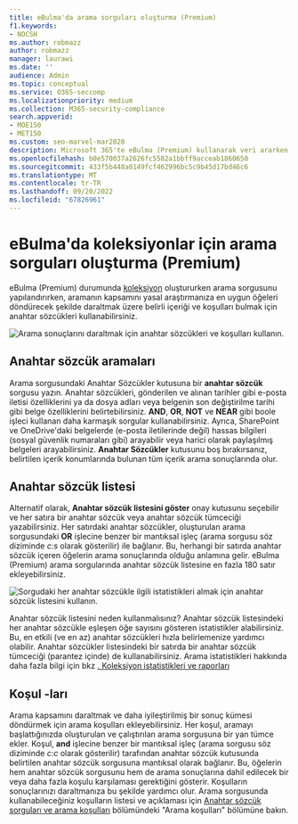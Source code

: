 ```yaml
---
title: eBulma'da arama sorguları oluşturma (Premium)
f1.keywords:
- NOCSH
ms.author: robmazz
author: robmazz
manager: laurawi
ms.date: ''
audience: Admin
ms.topic: conceptual
ms.service: O365-seccomp
ms.localizationpriority: medium
ms.collection: M365-security-compliance
search.appverid:
- MOE150
- MET150
ms.custom: seo-marvel-mar2020
description: Microsoft 365'te eBulma (Premium) kullanarak veri ararken arama kapsamını daraltmak için anahtar sözcükleri ve koşulları kullanın.
ms.openlocfilehash: b0e570037a2626fc5582a1bbff9acceab1860650
ms.sourcegitcommit: 433f5b448a0149fcf462996bc5c9b45d17bd46c6
ms.translationtype: MT
ms.contentlocale: tr-TR
ms.lasthandoff: 09/20/2022
ms.locfileid: "67826961"
---
```

# <a name="build-search-queries-for-collections-in-ediscovery-premium"></a>eBulma'da koleksiyonlar için arama sorguları oluşturma (Premium)

eBulma (Premium) durumunda [koleksiyon](collections-overview.md) oluştururken arama sorgusunu yapılandırırken, aramanın kapsamını yasal araştırmanıza en uygun öğeleri döndürecek şekilde daraltmak üzere belirli içeriği ve koşulları bulmak için anahtar sözcükleri kullanabilirsiniz.

![Arama sonuçlarını daraltmak için anahtar sözcükleri ve koşulları kullanın.](../media/SearchQueryBox.png)

## <a name="keyword-searches"></a>Anahtar sözcük aramaları

Arama sorgusundaki Anahtar Sözcükler kutusuna bir **anahtar sözcük** sorgusu yazın. Anahtar sözcükleri, gönderilen ve alınan tarihler gibi e-posta iletisi özelliklerini ya da dosya adları veya belgenin son değiştirilme tarihi gibi belge özelliklerini belirtebilirsiniz. **AND**, **OR**, **NOT** ve **NEAR** gibi boole işleci kullanan daha karmaşık sorgular kullanabilirsiniz. Ayrıca, SharePoint ve OneDrive'daki belgelerde (e-posta iletilerinde değil) hassas bilgileri (sosyal güvenlik numaraları gibi) arayabilir veya harici olarak paylaşılmış belgeleri arayabilirsiniz. **Anahtar Sözcükler** kutusunu boş bırakırsanız, belirtilen içerik konumlarında bulunan tüm içerik arama sonuçlarında olur.

## <a name="keyword-list"></a>Anahtar sözcük listesi

Alternatif olarak, **Anahtar sözcük listesini göster** onay kutusunu seçebilir ve her satıra bir anahtar sözcük veya anahtar sözcük tümceciği yazabilirsiniz. Her satırdaki anahtar sözcükler, oluşturulan arama sorgusundaki **OR** işlecine benzer bir mantıksal işleç (arama sorgusu söz diziminde *c:s* olarak gösterilir) ile bağlanır. Bu, herhangi bir satırda anahtar sözcük içeren öğelerin arama sonuçlarında olduğu anlamına gelir. eBulma (Premium) arama sorgularında anahtar sözcük listesine en fazla 180 satır ekleyebilirsiniz.

![Sorgudaki her anahtar sözcükle ilgili istatistikleri almak için anahtar sözcük listesini kullanın.](../media/KeywordListSearch.png)

Anahtar sözcük listesini neden kullanmalısınız? Anahtar sözcük listesindeki her anahtar sözcükle eşleşen öğe sayısını gösteren istatistikler alabilirsiniz. Bu, en etkili (ve en az) anahtar sözcükleri hızla belirlemenize yardımcı olabilir. Anahtar sözcükler listesindeki bir satırda bir anahtar sözcük tümceciği (parantez içinde) de kullanabilirsiniz. Arama istatistikleri hakkında daha fazla bilgi için bkz [. Koleksiyon istatistikleri ve raporları](collection-statistics-reports.md)

## <a name="conditions"></a>Koşul -ları

Arama kapsamını daraltmak ve daha iyileştirilmiş bir sonuç kümesi döndürmek için arama koşulları ekleyebilirsiniz. Her koşul, aramayı başlattığınızda oluşturulan ve çalıştırılan arama sorgusuna bir yan tümce ekler. Koşul, **and** işlecine benzer bir mantıksal işleç (arama sorgusu söz diziminde *c:c* olarak gösterilir) tarafından anahtar sözcük kutusunda belirtilen anahtar sözcük sorgusuna mantıksal olarak bağlanır. Bu, öğelerin hem anahtar sözcük sorgusunu hem de arama sonuçlarına dahil edilecek bir veya daha fazla koşulu karşılaması gerektiğini gösterir. Koşulların sonuçlarınızı daraltmanıza bu şekilde yardımcı olur. Arama sorgusunda kullanabileceğiniz koşulların listesi ve açıklaması için [Anahtar sözcük sorguları ve arama koşulları](keyword-queries-and-search-conditions.md#search-conditions) bölümündeki "Arama koşulları" bölümüne bakın.

